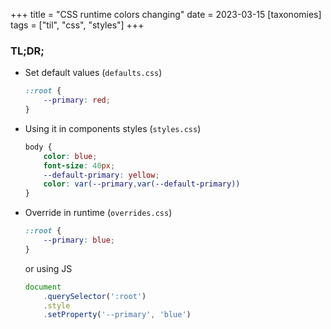 +++
title = "CSS runtime colors changing"
date = 2023-03-15
[taxonomies]
tags = ["til", "css", "styles"]
+++

### TL;DR;

* Set default values (`defaults.css`)
    ```css
    ::root {
        --primary: red;
    }
    ```

* Using it in components styles (`styles.css`)
    ```css
    body {
        color: blue;
        font-size: 40px;
        --default-primary: yellow;
        color: var(--primary,var(--default-primary))
    }
    ```

* Override in runtime (`overrides.css`)
    ```css
    ::root {
        --primary: blue;
    }
    ```
    or using JS
    ```js
    document
        .querySelector(':root')
        .style
        .setProperty('--primary', 'blue')
    ```

<!-- more -->

